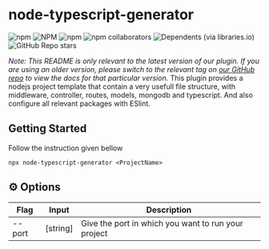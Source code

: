 # node-typescript-generator
![npm](https://img.shields.io/npm/dt/node-typescript-generator?style=flat-square)   ![NPM](https://img.shields.io/npm/l/node-typescript-generator?style=flat-square)   ![npm](https://img.shields.io/npm/v/node-typescript-generator?style=flat-square)   ![npm collaborators](https://img.shields.io/npm/collaborators/node-typescript-generator?style=flat-square)   ![Dependents (via libraries.io)](https://img.shields.io/librariesio/dependents/npm/node-typescript-generator?style=flat-square)  ![GitHub Repo stars](https://img.shields.io/github/stars/ayand269/node-typescript-generator)

*Note: This README is only relevant to the latest version of our plugin. If you are using an older version, please switch to the relevant tag on [our GitHub repo](https://github.com/ayand269/node-typescript-generator) to view the docs for that particular version.*
This plugin provides a nodejs project template that contain a very usefull file structure, with middleware, controller, routes, models, mongodb and typescript. And also configure all relevant packages with ESlint.

## Getting Started
Follow the instruction given bellow 

```shell
npx node-typescript-generator <ProjectName>
```

## ⚙️ Options

| Flag | Input | Description |
| ---- | ----- | ----------- |
| --port | [string] | Give the port in which you want to run your project |